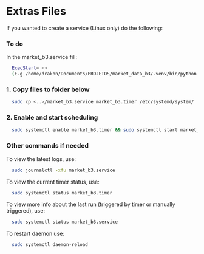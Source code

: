 # Extras Files

If you wanted to create a service (Linux only) do the following:

### To do
In the market_b3.service fill:
```bash
  ExecStart= <>
  (E.g /home/drakon/Documents/PROJETOS/market_data_b3/.venv/bin/python /home/drakon/Documents/PROJETOS/market_data_b3/market_data_b3/main.py)
```

### 1. Copy files to folder below

```bash
  sudo cp <..>/market_b3.service market_b3.timer /etc/systemd/system/
```
### 2. Enable and start scheduling

```bash
  sudo systemctl enable market_b3.timer && sudo systemctl start market_b3.timer
```

### Other commands if needed
To view the latest logs, use:
```bash
  sudo journalctl -xfu market_b3.service
```
To view the current timer status, use:
```bash
  sudo systemctl status market_b3.timer
```
To view more info about the last run (triggered by timer or manually triggered), use:
```bash
  sudo systemctl status market_b3.service
```
To restart daemon use:
```bash
  sudo systemctl daemon-reload
```